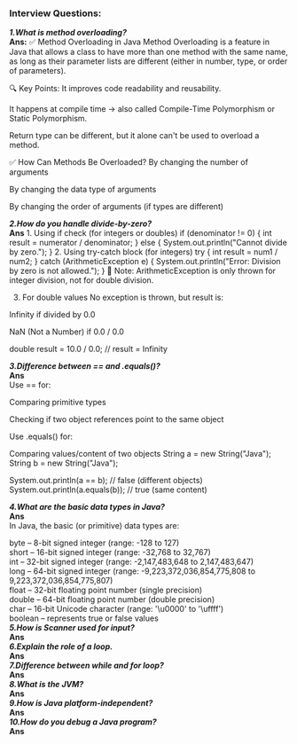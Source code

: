 ### Interview Questions:

***1.What is method overloading?***  
**Ans:**  ✅ Method Overloading in Java
Method Overloading is a feature in Java that allows a class to have more than one method with the same name, as long as their parameter lists are different (either in number, type, or order of parameters).

🔍 Key Points:
It improves code readability and reusability.

It happens at compile time → also called Compile-Time Polymorphism or Static Polymorphism.

Return type can be different, but it alone can't be used to overload a method.

✅ How Can Methods Be Overloaded?
By changing the number of arguments

By changing the data type of arguments

By changing the order of arguments (if types are different)

***2.How do you handle divide-by-zero?***  
**Ans**  1. Using if check (for integers or doubles)
if (denominator != 0) {
    int result = numerator / denominator;
} else {
    System.out.println("Cannot divide by zero.");
}
2. Using try-catch block (for integers)
try {
    int result = num1 / num2;
} catch (ArithmeticException e) {
    System.out.println("Error: Division by zero is not allowed.");
}
📝 Note: ArithmeticException is only thrown for integer division, not for double division.

3. For double values
No exception is thrown, but result is:

Infinity if divided by 0.0

NaN (Not a Number) if 0.0 / 0.0

double result = 10.0 / 0.0;   // result = Infinity


***3.Difference between == and .equals()?***  
**Ans**  
Use == for:

Comparing primitive types

Checking if two object references point to the same object  

Use .equals() for:  

Comparing values/content of two objects
String a = new String("Java");
String b = new String("Java");

System.out.println(a == b);        // false (different objects)
System.out.println(a.equals(b));   // true  (same content)

***4.What are the basic data types in Java?***  
**Ans**   
In Java, the basic (or primitive) data types are:

byte – 8-bit signed integer (range: -128 to 127)  
short – 16-bit signed integer (range: -32,768 to 32,767)  
int – 32-bit signed integer (range: -2,147,483,648 to 2,147,483,647)  
long – 64-bit signed integer (range: -9,223,372,036,854,775,808 to 9,223,372,036,854,775,807)  
float – 32-bit floating point number (single precision)  
double – 64-bit floating point number (double precision)  
char – 16-bit Unicode character (range: '\u0000' to '\uffff')  
boolean – represents true or false values  
***5.How is Scanner used for input?***  
**Ans**  
***6.Explain the role of a loop.***  
**Ans**  
***7.Difference between while and for loop?***  
**Ans**  
***8.What is the JVM?***  
**Ans**  
***9.How is Java platform-independent?***  
**Ans**  
***10.How do you debug a Java program?***  
**Ans**  
